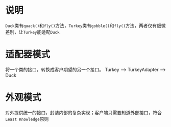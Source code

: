 # 说明
`Duck`类有`quack()`和`fly()`方法，`Turkey`类有`gobble()`和`fly()`方法，两者仅有细微差别，让`Turkey`能适配`Duck`

# 适配器模式
将一个类的接口，转换成客户期望的另一个接口。
Turkey --> TurkeyAdapter --> Duck

# 外观模式
对外提供统一的接口，封装内部的复杂实现；客户端只需要知道外部接口，符合`Least Knowledge`原则